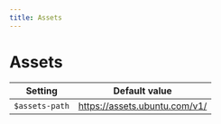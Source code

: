 ```yaml
---
title: Assets
---
```


# Assets

Setting  | Default value
 ------------- | -------------
`$assets-path` | https://assets.ubuntu.com/v1/